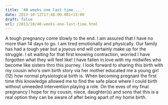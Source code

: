 ```yaml
---
title: '40 weeks one last time....'
date: 2013-10-12T17:48:00.001+11:00
draft: false
url: /2013/10/40-weeks-one-last-time.html
---
```


A tough pregnancy come slowly to the end. I am assured that I have no more than 14 days to go. I am tired emotionally and physically. Our family has had a tough year but a joyous end will certainly make up for the struggle. I sit waiting for that first knowing contraction, worried I have forgotten what they will feel like! I have fallen in love with my midwifes who become like sisters thro this journey. I look forward to sharing this birth with my cousin who's own birth story via her mother educated me a young girl (12) how normal physiological birth is. When becoming pregnant the first time this knowledge allowed me to find the safe place where I could birth without unneeded intervention playing a role. On the eves of my final pregnancy I hope for my cousin, niece, daughter(s) and sons that this is a real option they can be aware of after being apart of my home birth.
